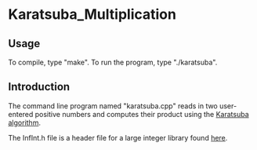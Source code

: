 # Karatsuba_Multiplication

## Usage

To compile, type "make". To run the program, type "./karatsuba".

## Introduction

The command line program named "karatsuba.cpp" reads in two user-entered positive numbers and computes
their product using the [Karatsuba algorithm](https://en.wikipedia.org/wiki/Karatsuba_algorithm).

The InfInt.h file is a header file for a large integer library found [here](https://github.com/sercantutar/infint).
